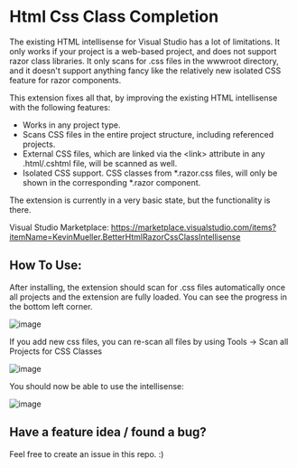 # Html Css Class Completion
The existing HTML intellisense for Visual Studio has a lot of limitations. It only works if your project is a web-based project, and does not support razor class libraries. It only scans for .css files in the wwwroot directory, and it doesn't support anything fancy like the relatively new isolated CSS feature for razor components.

This extension fixes all that, by improving the existing HTML intellisense with the following features:

- Works in any project type.
- Scans CSS files in the entire project structure, including referenced projects.
- External CSS files, which are linked via the \<link> attribute in any .html/.cshtml file, will be scanned as well.
- Isolated CSS support. CSS classes from \*.razor.css files, will only be shown in the corresponding \*.razor component.

The extension is currently in a very basic state, but the functionality is there.

Visual Studio Marketplace: https://marketplace.visualstudio.com/items?itemName=KevinMueller.BetterHtmlRazorCssClassIntellisense

## How To Use:
After installing, the extension should scan for .css files automatically once all projects and the extension are fully loaded.
You can see the progress in the bottom left corner.

![image](https://user-images.githubusercontent.com/43059964/128539157-986cf9d9-e76f-452f-b2c9-c0867e61a478.png)

If you add new css files, you can re-scan all files by using Tools -> Scan all Projects for CSS Classes

![image](https://user-images.githubusercontent.com/43059964/128539310-d21a2859-8ed9-4208-a956-55c14c3a9fec.png)

You should now be able to use the intellisense:

![image](https://user-images.githubusercontent.com/43059964/128539514-825f6282-2a02-468f-8ec6-abd622fc5ad5.png)

## Have a feature idea / found a bug?
Feel free to create an issue in this repo. :)
